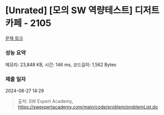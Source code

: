 # [Unrated] [모의 SW 역량테스트] 디저트 카페 - 2105 

[문제 링크](https://swexpertacademy.com/main/code/problem/problemDetail.do?contestProbId=AV5VwAr6APYDFAWu) 

### 성능 요약

메모리: 23,848 KB, 시간: 146 ms, 코드길이: 1,562 Bytes

### 제출 일자

2024-08-27 14:29



> 출처: SW Expert Academy, https://swexpertacademy.com/main/code/problem/problemList.do